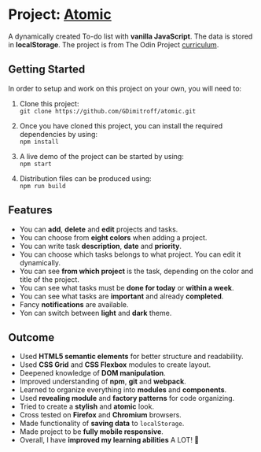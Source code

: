 # Project: [Atomic](https://atomic-gdimitroff.netlify.app/)

A dynamically created To-do list with **vanilla JavaScript**. The data is stored in **localStorage**. The project is from The Odin Project [curriculum](https://www.theodinproject.com/lessons/node-path-javascript-todo-list).

## Getting Started

In order to setup and work on this project on your own, you will need to:

1. Clone this project:  
   `git clone https://github.com/GDimitroff/atomic.git`

2. Once you have cloned this project, you can install the required dependencies by using:  
   `npm install`

3. A live demo of the project can be started by using:  
   `npm start`

4. Distribution files can be produced using:  
   `npm run build`

## Features

- You can **add**, **delete** and **edit** projects and tasks.
- You can choose from **eight colors** when adding a project.
- You can write task **description**, **date** and **priority**.
- You can choose which tasks belongs to what project. You can edit it dynamically.
- You can see **from which project** is the task, depending on the color and title of the project.
- You can see what tasks must be **done for today** or **within a week**.
- You can see what tasks are **important** and already **completed**.
- Fancy **notifications** are available.
- Yon can switch between **light** and **dark** theme.

## Outcome

- Used **HTML5 semantic elements** for better structure and readability.
- Used **CSS Grid** and **CSS Flexbox** modules to create layout.
- Deepened knowledge of **DOM manipulation**.
- Improved understanding of **npm**, **git** and **webpack**. 
- Learned to organize everything into **modules** and **components**.
- Used **revealing module** and **factory patterns** for code organizing.
- Tried to create a **stylish** and **atomic** look.
- Cross tested on **Firefox** and **Chromium** browsers.
- Made functionality of **saving data** to `localStorage`.
- Made project to be **fully mobile responsive**.
- Overall, I have **improved my learning abilities** A LOT! 🧠
